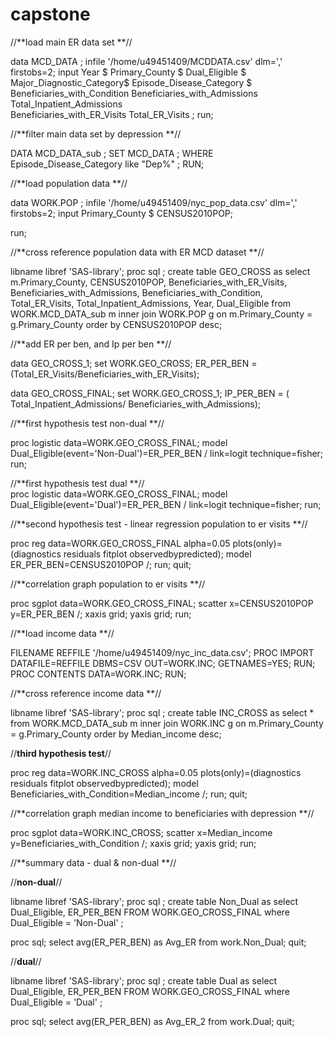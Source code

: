 # capstone

//**load main ER data set **//

data MCD_DATA ;
	infile '/home/u49451409/MCDDATA.csv' dlm=',' firstobs=2;
	input Year	$ Primary_County	$ Dual_Eligible	 $ Major_Diagnostic_Category$	Episode_Disease_Category	$
	Beneficiaries_with_Condition	Beneficiaries_with_Admissions	Total_Inpatient_Admissions	
	Beneficiaries_with_ER_Visits	Total_ER_Visits
;
run;

//**filter main data set by depression **//


DATA MCD_DATA_sub ;
    SET  MCD_DATA ;
    WHERE Episode_Disease_Category like  "Dep%" ;
RUN;

//**load population data **//

data WORK.POP ;
	infile '/home/u49451409/nyc_pop_data.csv' dlm=',' firstobs=2;
	input Primary_County $ CENSUS2010POP;

run;


//**cross reference population data with ER MCD dataset **//

libname libref 'SAS-library';
proc sql ;
 		create table GEO_CROSS as 
      select   m.Primary_County,  CENSUS2010POP,  Beneficiaries_with_ER_Visits,
      Beneficiaries_with_Admissions, Beneficiaries_with_Condition, Total_ER_Visits, 
      Total_Inpatient_Admissions, Year, Dual_Eligible
          from  WORK.MCD_DATA_sub m inner join  WORK.POP g
           on m.Primary_County = g.Primary_County
     	  order by CENSUS2010POP desc;


//**add ER per ben, and Ip per ben **//

data GEO_CROSS_1;
	set  WORK.GEO_CROSS;
	ER_PER_BEN =  (Total_ER_Visits/Beneficiaries_with_ER_Visits);
	
data GEO_CROSS_FINAL;
	set  WORK.GEO_CROSS_1;
	IP_PER_BEN =  ( Total_Inpatient_Admissions/ Beneficiaries_with_Admissions);
	
	


//**first hypothesis test  non-dual **//	

proc logistic data=WORK.GEO_CROSS_FINAL;
model Dual_Eligible(event='Non-Dual')=ER_PER_BEN / link=logit technique=fisher;
run;

//**first hypothesis test  dual **//	
proc logistic data=WORK.GEO_CROSS_FINAL;
model Dual_Eligible(event='Dual')=ER_PER_BEN / link=logit technique=fisher;
run;

//**second hypothesis test - linear regression population to er visits  **//

proc reg data=WORK.GEO_CROSS_FINAL alpha=0.05 plots(only)=(diagnostics 
		residuals fitplot observedbypredicted);
	model ER_PER_BEN=CENSUS2010POP /;
	run;
quit;


//**correlation graph population to er visits **//


proc sgplot data=WORK.GEO_CROSS_FINAL;
	scatter x=CENSUS2010POP y=ER_PER_BEN /;
	xaxis grid;
	yaxis grid;
run;


//**load income data   **//

FILENAME REFFILE '/home/u49451409/nyc_inc_data.csv';
PROC IMPORT DATAFILE=REFFILE
	DBMS=CSV
	OUT=WORK.INC;
	GETNAMES=YES;
RUN;
PROC CONTENTS DATA=WORK.INC; RUN;



//**cross reference income data **//

libname libref 'SAS-library';
proc sql ;
 		create table INC_CROSS as 
      select   *
          from  WORK.MCD_DATA_sub m inner join  WORK.INC g
           on m.Primary_County = g.Primary_County
     	  order by Median_income desc;



//**third hypothesis test**// 

proc reg data=WORK.INC_CROSS alpha=0.05 plots(only)=(diagnostics residuals 
		fitplot observedbypredicted);
	model Beneficiaries_with_Condition=Median_income /;
	run;
quit;


//**correlation graph median income to beneficiaries with depression **//


proc sgplot data=WORK.INC_CROSS;
	scatter x=Median_income y=Beneficiaries_with_Condition /;
	xaxis grid;
	yaxis grid;
run;



//**summary data - dual & non-dual **//

//**non-dual**//

libname libref 'SAS-library';
proc sql ;
create table Non_Dual as 
 	     select    Dual_Eligible,  ER_PER_BEN
	FROM  WORK.GEO_CROSS_FINAL
	where  Dual_Eligible = 'Non-Dual'	;
     	  
proc sql;
    select avg(ER_PER_BEN) as Avg_ER
    from work.Non_Dual;
quit;

//**dual**//

libname libref 'SAS-library';
proc sql ;
create table Dual as 
 	     select    Dual_Eligible,  ER_PER_BEN
	FROM  WORK.GEO_CROSS_FINAL
	where  Dual_Eligible = 'Dual'	;
     	  
proc sql;
    select avg(ER_PER_BEN) as Avg_ER_2
    from work.Dual;
quit;










